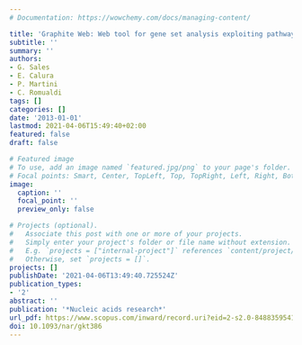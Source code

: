 ```yaml
---
# Documentation: https://wowchemy.com/docs/managing-content/

title: 'Graphite Web: Web tool for gene set analysis exploiting pathway topology.'
subtitle: ''
summary: ''
authors:
- G. Sales
- E. Calura
- P. Martini
- C. Romualdi
tags: []
categories: []
date: '2013-01-01'
lastmod: 2021-04-06T15:49:40+02:00
featured: false
draft: false

# Featured image
# To use, add an image named `featured.jpg/png` to your page's folder.
# Focal points: Smart, Center, TopLeft, Top, TopRight, Left, Right, BottomLeft, Bottom, BottomRight.
image:
  caption: ''
  focal_point: ''
  preview_only: false

# Projects (optional).
#   Associate this post with one or more of your projects.
#   Simply enter your project's folder or file name without extension.
#   E.g. `projects = ["internal-project"]` references `content/project/deep-learning/index.md`.
#   Otherwise, set `projects = []`.
projects: []
publishDate: '2021-04-06T13:49:40.725524Z'
publication_types:
- '2'
abstract: ''
publication: '*Nucleic acids research*'
url_pdf: https://www.scopus.com/inward/record.uri?eid=2-s2.0-84883595410&doi=10.1093%2fnar%2fgkt386&partnerID=40&md5=780e1b17f44c0e805ccfdc698d2f4d86
doi: 10.1093/nar/gkt386
---
```

